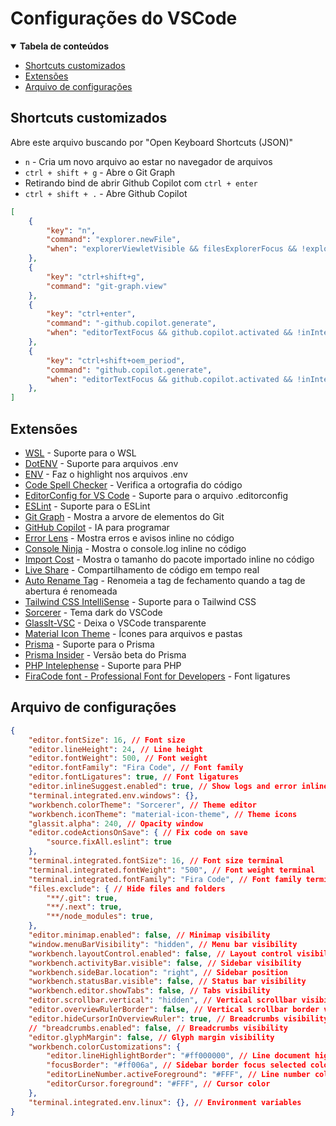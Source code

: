 # Configurações do VSCode

<details open>
<summary><b>Tabela de conteúdos</b></summary>

- [Shortcuts customizados](#shortcuts-customizados)
- [Extensões](#extensões)
- [Arquivo de configurações](#arquivo-de-configurações)
</details>

## Shortcuts customizados
Abre este arquivo buscando por "Open Keyboard Shortcuts (JSON)"
- ```n``` - Cria um novo arquivo ao estar no navegador de arquivos
- ```ctrl + shift + g``` - Abre o Git Graph
- Retirando bind de abrir Github Copilot com ```ctrl + enter```
- ```ctrl + shift + .``` - Abre Github Copilot

```json
[
    {
        "key": "n",
        "command": "explorer.newFile",
        "when": "explorerViewletVisible && filesExplorerFocus && !explorerResourceReadonly && !inputFocus"
    },
    {
        "key": "ctrl+shift+g",
        "command": "git-graph.view"
    },
    {
        "key": "ctrl+enter",
        "command": "-github.copilot.generate",
        "when": "editorTextFocus && github.copilot.activated && !inInteractiveInput && !interactiveEditorFocused"
    },
    {
        "key": "ctrl+shift+oem_period",
        "command": "github.copilot.generate",
        "when": "editorTextFocus && github.copilot.activated && !inInteractiveInput && !interactiveEditorFocused"
    },
]
```

## Extensões
- [WSL](https://marketplace.visualstudio.com/items?itemName=ms-vscode-remote.remote-wsl) - Suporte para o WSL
- [DotENV](https://marketplace.visualstudio.com/items?itemName=mikestead.dotenv) - Suporte para arquivos .env
- [ENV](https://marketplace.visualstudio.com/items?itemName=IronGeek.vscode-env) - Faz o highlight nos arquivos .env
- [Code Spell Checker](https://marketplace.visualstudio.com/items?itemName=streetsidesoftware.code-spell-checker) - Verifica a ortografia do código
- [EditorConfig for VS Code](https://marketplace.visualstudio.com/items?itemName=EditorConfig.EditorConfig) - Suporte para o arquivo .editorconfig
- [ESLint](https://marketplace.visualstudio.com/items?itemName=dbaeumer.vscode-eslint) - Suporte para o ESLint
- [Git Graph](https://marketplace.visualstudio.com/items?itemName=mhutchie.git-graph) - Mostra a arvore de elementos do Git
- [GitHub Copilot](https://marketplace.visualstudio.com/items?itemName=GitHub.copilot) - IA para programar
- [Error Lens](https://marketplace.visualstudio.com/items?itemName=usernamehw.errorlens) - Mostra erros e avisos inline no código
- [Console Ninja](https://marketplace.visualstudio.com/items?itemName=WallabyJs.console-ninja) - Mostra o console.log inline no código
- [Import Cost](https://marketplace.visualstudio.com/items?itemName=wix.vscode-import-cost) - Mostra o tamanho do pacote importado inline no código
- [Live Share](https://marketplace.visualstudio.com/items?itemName=MS-vsliveshare.vsliveshare) - Compartilhamento de código em tempo real
- [Auto Rename Tag](https://marketplace.visualstudio.com/items?itemName=formulahendry.auto-rename-tag) - Renomeia a tag de fechamento quando a tag de abertura é renomeada
- [Tailwind CSS IntelliSense](https://marketplace.visualstudio.com/items?itemName=bradlc.vscode-tailwindcss) - Suporte para o Tailwind CSS
- [Sorcerer](https://marketplace.visualstudio.com/items?itemName=MarkThomasMiller.sorcerer) - Tema dark do VSCode
- [GlassIt-VSC](https://marketplace.visualstudio.com/items?itemName=s-nlf-fh.glassit) - Deixa o VSCode transparente
- [Material Icon Theme](https://marketplace.visualstudio.com/items?itemName=PKief.material-icon-theme) - Ícones para arquivos e pastas
- [Prisma](https://marketplace.visualstudio.com/items?itemName=Prisma.prisma) - Suporte para o Prisma
- [Prisma Insider](https://marketplace.visualstudio.com/items?itemName=Prisma.prisma-insider) - Versão beta do Prisma
- [PHP Intelephense](https://marketplace.visualstudio.com/items?itemName=bmewburn.vscode-intelephense-client) - Suporte para PHP
- [FiraCode font - Professional Font for Developers](https://marketplace.visualstudio.com/items?itemName=SeyyedKhandon.firacode) - Font ligatures

## Arquivo de configurações
```json
{
    "editor.fontSize": 16, // Font size
    "editor.lineHeight": 24, // Line height
    "editor.fontWeight": 500, // Font weight
    "editor.fontFamily": "Fira Code", // Font family
    "editor.fontLigatures": true, // Font ligatures
    "editor.inlineSuggest.enabled": true, // Show logs and error inline
    "terminal.integrated.env.windows": {},
    "workbench.colorTheme": "Sorcerer", // Theme editor
    "workbench.iconTheme": "material-icon-theme", // Theme icons
    "glassit.alpha": 240, // Opacity window
    "editor.codeActionsOnSave": { // Fix code on save
        "source.fixAll.eslint": true
    },
    "terminal.integrated.fontSize": 16, // Font size terminal
    "terminal.integrated.fontWeight": "500", // Font weight terminal
    "terminal.integrated.fontFamily": "Fira Code", // Font family terminal
    "files.exclude": { // Hide files and folders
        "**/.git": true,
        "**/.next": true,
        "**/node_modules": true,
    },
    "editor.minimap.enabled": false, // Minimap visibility
    "window.menuBarVisibility": "hidden", // Menu bar visibility
    "workbench.layoutControl.enabled": false, // Layout control visibility 
    "workbench.activityBar.visible": false, // Sidebar visibility 
    "workbench.sideBar.location": "right", // Sidebar position
    "workbench.statusBar.visible": false, // Status bar visibility
    "workbench.editor.showTabs": false, // Tabs visibility
    "editor.scrollbar.vertical": "hidden", // Vertical scrollbar visibility
    "editor.overviewRulerBorder": false, // Vertical scrollbar border visibility
    "editor.hideCursorInOverviewRuler": true, // Breadcrumbs visibility
    // "breadcrumbs.enabled": false, // Breadcrumbs visibility
    "editor.glyphMargin": false, // Glyph margin visibility
    "workbench.colorCustomizations": {
        "editor.lineHighlightBorder": "#ff000000", // Line document highlight border color
        "focusBorder": "#ff006a", // Sidebar border focus selected color
        "editorLineNumber.activeForeground": "#FFF", // Line number color
        "editorCursor.foreground": "#FFF", // Cursor color
    },
    "terminal.integrated.env.linux": {}, // Environment variables
}
```
